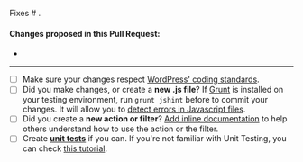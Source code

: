Fixes # .

#### Changes proposed in this Pull Request:
-

-------------------
- [ ] Make sure your changes respect [WordPress' coding standards](https://make.wordpress.org/core/handbook/best-practices/coding-standards/).
- [ ] Did you make changes, or create a **new .js file**? If [Grunt](http://gruntjs.com/) is installed on your testing environment, run `grunt jshint` before to commit your changes. It will allow you to [detect errors in Javascript files](http://jshint.com/about/).
- [ ] Did you create a **new action or filter**? [Add inline documentation](https://make.wordpress.org/core/handbook/best-practices/inline-documentation-standards/php/#4-hooks-actions-and-filters) to help others understand how to use the action or the filter.
- [ ] Create **[unit tests](https://github.com/Automattic/jetpack/tree/master/tests)** if you can. If you're not familiar with Unit Testing, you can check [this tutorial](https://pippinsplugins.com/series/unit-tests-wordpress-plugins/).
